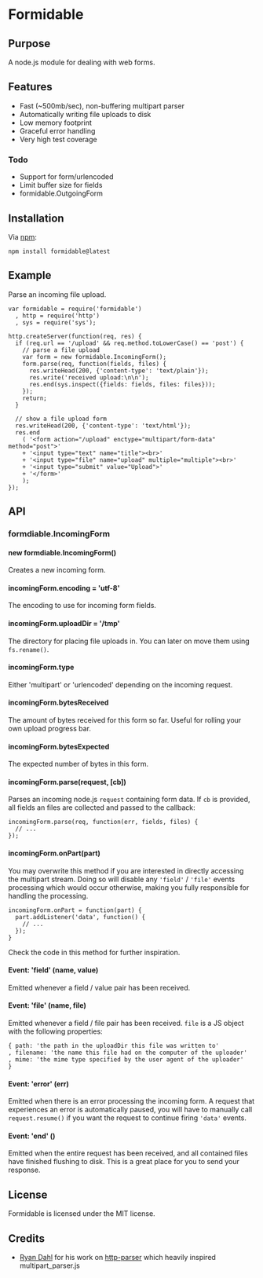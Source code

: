 # Formidable

## Purpose

A node.js module for dealing with web forms.

## Features

* Fast (~500mb/sec), non-buffering multipart parser
* Automatically writing file uploads to disk
* Low memory footprint
* Graceful error handling
* Very high test coverage

### Todo

* Support for form/urlencoded
* Limit buffer size for fields
* formidable.OutgoingForm

## Installation

Via [npm](http://github.com/isaacs/npm):

    npm install formidable@latest


## Example

Parse an incoming file upload.

    var formidable = require('formidable')
      , http = require('http')
      , sys = require('sys');

    http.createServer(function(req, res) {
      if (req.url == '/upload' && req.method.toLowerCase() == 'post') {
        // parse a file upload
        var form = new formidable.IncomingForm();
        form.parse(req, function(fields, files) {
          res.writeHead(200, {'content-type': 'text/plain'});
          res.write('received upload:\n\n');
          res.end(sys.inspect({fields: fields, files: files}));
        });
        return;
      }

      // show a file upload form
      res.writeHead(200, {'content-type': 'text/html'});
      res.end
        ( '<form action="/upload" enctype="multipart/form-data" method="post">'
        + '<input type="text" name="title"><br>'
        + '<input type="file" name="upload" multiple="multiple"><br>'
        + '<input type="submit" value="Upload">'
        + '</form>'
        );
    });

## API

### formdiable.IncomingForm

#### new formdiable.IncomingForm()

Creates a new incoming form.

#### incomingForm.encoding = 'utf-8'

The encoding to use for incoming form fields.

#### incomingForm.uploadDir = '/tmp'

The directory for placing file uploads in. You can later on move them using `fs.rename()`.

#### incomingForm.type

Either 'multipart' or 'urlencoded' depending on the incoming request.

#### incomingForm.bytesReceived

The amount of bytes received for this form so far. Useful for rolling your own upload progress bar.

#### incomingForm.bytesExpected

The expected number of bytes in this form.

#### incomingForm.parse(request, [cb])

Parses an incoming node.js `request` containing form data. If `cb` is provided, all fields an files are collected and passed to the callback:

    incomingForm.parse(req, function(err, fields, files) {
      // ...
    });

#### incomingForm.onPart(part)

You may overwrite this method if you are interested in directly accessing the multipart stream. Doing so will disable any `'field'` / `'file'` events  processing which would occur otherwise, making you fully responsible for handling the processing.

    incomingForm.onPart = function(part) {
      part.addListener('data', function() {
        // ...
      });
    }

Check the code in this method for further inspiration.

#### Event: 'field' (name, value)

Emitted whenever a field / value pair has been received.

#### Event: 'file' (name, file)

Emitted whenever a field / file pair has been received. `file` is a JS object with the following properties:

    { path: 'the path in the uploadDir this file was written to'
    , filename: 'the name this file had on the computer of the uploader'
    , mime: 'the mime type specified by the user agent of the uploader'
    }

#### Event: 'error' (err)

Emitted when there is an error processing the incoming form. A request that experiences an error is automatically paused, you will have to manually call `request.resume()` if you want the request to continue firing `'data'` events.

#### Event: 'end' ()

Emitted when the entire request has been received, and all contained files have finished flushing to disk. This is a great place for you to send your response.

## License

Formidable is licensed under the MIT license.

## Credits

* [Ryan Dahl](http://twitter.com/ryah) for his work on [http-parser](http://github.com/ry/http-parser) which heavily inspired multipart_parser.js
